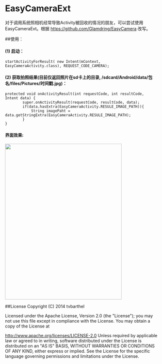 # EasyCameraExt
对于调用系统照相机经常导致Activity被回收的情况的朋友，可以尝试使用EasyCameraExt。根据 https://github.com/Glamdring/EasyCamera 改写。

##使用：
 
#### (1) 启动：
 
 `startActivityForResult( new Intent(mContext, EasyCameraActivity.class), REQUEST_CODE_CAMERA);`

####  (2) 获取拍照结果(目前仅返回照片在sd卡上的目录, /sdcard/Android/data/包名/files/Pictures/时间戳.jpg)：
```
protected void onActivityResult(int requestCode, int resultCode, Intent data) {
		super.onActivityResult(requestCode, resultCode, data);
		if(data.hasExtra(EasyCameraActivity.RESULE_IMAGE_PATH)){
			String imagePaht = data.getStringExtra(EasyCameraActivity.RESULE_IMAGE_PATH);
		}
}
```
#### 界面效果:

<img  src="http://img.blog.csdn.net/20150729150309253" height="512" width="384"/>

##License
Copyright (C) 2014 tvbarthel

Licensed under the Apache License, Version 2.0 (the "License"); you may not use this file except in compliance with the License. You may obtain a copy of the License at

http://www.apache.org/licenses/LICENSE-2.0
Unless required by applicable law or agreed to in writing, software distributed under the License is distributed on an "AS IS" BASIS, WITHOUT WARRANTIES OR CONDITIONS OF ANY KIND, either express or implied. See the License for the specific language governing permissions and limitations under the License.
